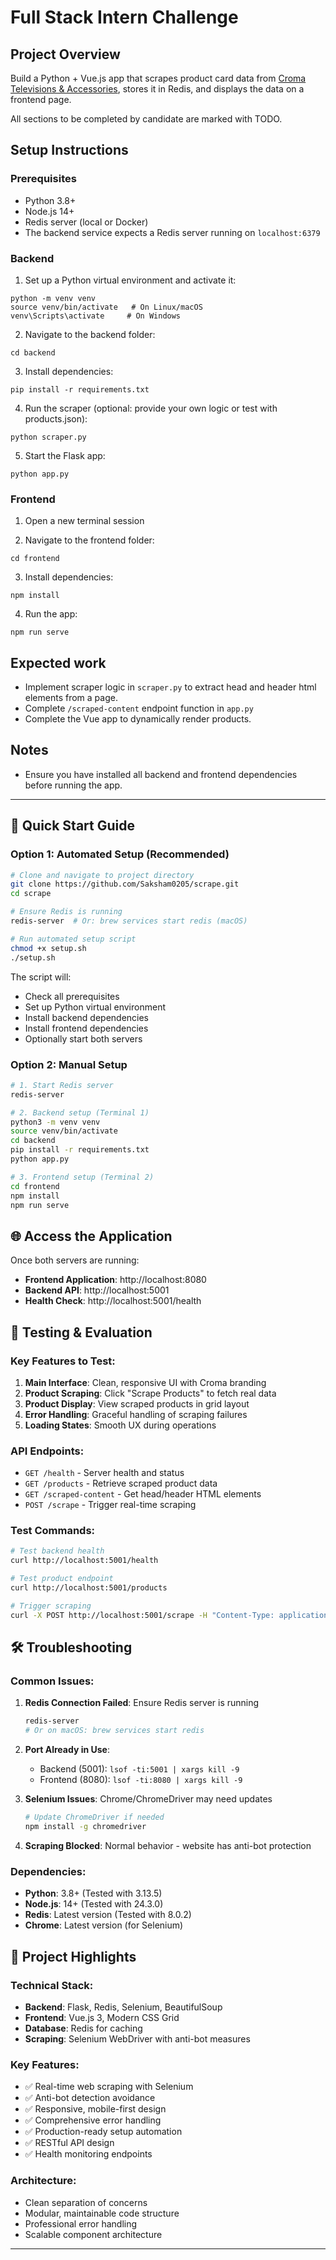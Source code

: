 # Full Stack Intern Challenge

## Project Overview

Build a Python + Vue.js app that scrapes product card data from [Croma Televisions & Accessories](https://www.croma.com/televisions-accessories/c/997), stores it in Redis, and displays the data on a frontend page.

All sections to be completed by candidate are marked with TODO.

## Setup Instructions

### Prerequisites
- Python 3.8+
- Node.js 14+
- Redis server (local or Docker)
- The backend service expects a Redis server running on `localhost:6379`

### Backend

1. Set up a Python virtual environment and activate it:
```
python -m venv venv
source venv/bin/activate   # On Linux/macOS
venv\Scripts\activate     # On Windows
```
2. Navigate to the backend folder:
```
cd backend
```
3. Install dependencies:
```
pip install -r requirements.txt
```
4. Run the scraper (optional: provide your own logic or test with products.json):
```
python scraper.py
```
5. Start the Flask app:
```
python app.py
```

### Frontend

1. Open a new terminal session

2. Navigate to the frontend folder:
```
cd frontend
```
3. Install dependencies:
```
npm install
```
4. Run the app:
```
npm run serve
```

## Expected work
- Implement scraper logic in `scraper.py` to extract head and header html elements from a page.
- Complete `/scraped-content` endpoint function in `app.py`
- Complete the Vue app to dynamically render products.

## Notes
- Ensure you have installed all backend and frontend dependencies before running the app.

---

## 🚀 Quick Start Guide 

### Option 1: Automated Setup (Recommended)
```bash
# Clone and navigate to project directory
git clone https://github.com/Saksham0205/scrape.git
cd scrape

# Ensure Redis is running
redis-server  # Or: brew services start redis (macOS)

# Run automated setup script
chmod +x setup.sh
./setup.sh
```

The script will:
- Check all prerequisites
- Set up Python virtual environment
- Install backend dependencies
- Install frontend dependencies
- Optionally start both servers

### Option 2: Manual Setup
```bash
# 1. Start Redis server
redis-server

# 2. Backend setup (Terminal 1)
python3 -m venv venv
source venv/bin/activate
cd backend
pip install -r requirements.txt
python app.py

# 3. Frontend setup (Terminal 2)
cd frontend
npm install
npm run serve
```

## 🌐 Access the Application

Once both servers are running:

- **Frontend Application**: http://localhost:8080
- **Backend API**: http://localhost:5001
- **Health Check**: http://localhost:5001/health

## 🧪 Testing & Evaluation

### Key Features to Test:
1. **Main Interface**: Clean, responsive UI with Croma branding
2. **Product Scraping**: Click "Scrape Products" to fetch real data
3. **Product Display**: View scraped products in grid layout
4. **Error Handling**: Graceful handling of scraping failures
5. **Loading States**: Smooth UX during operations

### API Endpoints:
- `GET /health` - Server health and status
- `GET /products` - Retrieve scraped product data
- `GET /scraped-content` - Get head/header HTML elements
- `POST /scrape` - Trigger real-time scraping

### Test Commands:
```bash
# Test backend health
curl http://localhost:5001/health

# Test product endpoint
curl http://localhost:5001/products

# Trigger scraping
curl -X POST http://localhost:5001/scrape -H "Content-Type: application/json"
```

## 🛠️ Troubleshooting

### Common Issues:
1. **Redis Connection Failed**: Ensure Redis server is running
   ```bash
   redis-server
   # Or on macOS: brew services start redis
   ```

2. **Port Already in Use**: 
   - Backend (5001): `lsof -ti:5001 | xargs kill -9`
   - Frontend (8080): `lsof -ti:8080 | xargs kill -9`

3. **Selenium Issues**: Chrome/ChromeDriver may need updates
   ```bash
   # Update ChromeDriver if needed
   npm install -g chromedriver
   ```

4. **Scraping Blocked**: Normal behavior - website has anti-bot protection

### Dependencies:
- **Python**: 3.8+ (Tested with 3.13.5)
- **Node.js**: 14+ (Tested with 24.3.0)
- **Redis**: Latest version (Tested with 8.0.2)
- **Chrome**: Latest version (for Selenium)

## 🎯 Project Highlights

### Technical Stack:
- **Backend**: Flask, Redis, Selenium, BeautifulSoup
- **Frontend**: Vue.js 3, Modern CSS Grid
- **Database**: Redis for caching
- **Scraping**: Selenium WebDriver with anti-bot measures

### Key Features:
- ✅ Real-time web scraping with Selenium
- ✅ Anti-bot detection avoidance
- ✅ Responsive, mobile-first design
- ✅ Comprehensive error handling
- ✅ Production-ready setup automation
- ✅ RESTful API design
- ✅ Health monitoring endpoints

### Architecture:
- Clean separation of concerns
- Modular, maintainable code structure
- Professional error handling
- Scalable component architecture

---
